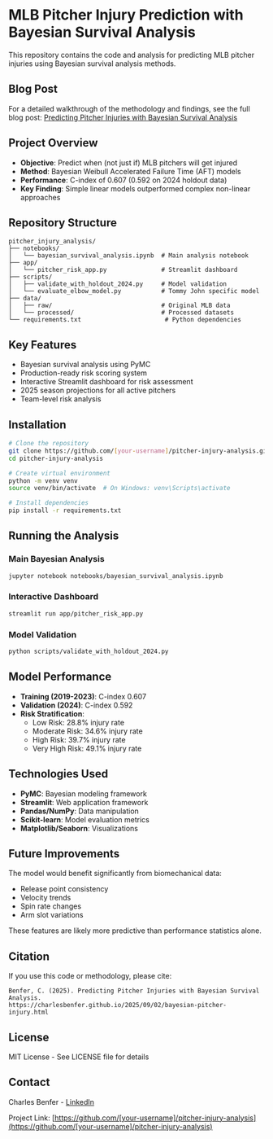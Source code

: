 # MLB Pitcher Injury Prediction with Bayesian Survival Analysis

This repository contains the code and analysis for predicting MLB pitcher injuries using Bayesian survival analysis methods.

## Blog Post

For a detailed walkthrough of the methodology and findings, see the full blog post:
[Predicting Pitcher Injuries with Bayesian Survival Analysis](https://charlesbenfer.github.io/2025/09/02/bayesian-pitcher-injury.html)

## Project Overview

- **Objective**: Predict when (not just if) MLB pitchers will get injured
- **Method**: Bayesian Weibull Accelerated Failure Time (AFT) models
- **Performance**: C-index of 0.607 (0.592 on 2024 holdout data)
- **Key Finding**: Simple linear models outperformed complex non-linear approaches

## Repository Structure

```
pitcher_injury_analysis/
├── notebooks/
│   └── bayesian_survival_analysis.ipynb  # Main analysis notebook
├── app/
│   └── pitcher_risk_app.py               # Streamlit dashboard
├── scripts/
│   ├── validate_with_holdout_2024.py     # Model validation
│   └── evaluate_elbow_model.py           # Tommy John specific model
├── data/
│   ├── raw/                              # Original MLB data
│   └── processed/                        # Processed datasets
└── requirements.txt                       # Python dependencies
```

## Key Features

- Bayesian survival analysis using PyMC
- Production-ready risk scoring system
- Interactive Streamlit dashboard for risk assessment
- 2025 season projections for all active pitchers
- Team-level risk analysis

## Installation

```bash
# Clone the repository
git clone https://github.com/[your-username]/pitcher-injury-analysis.git
cd pitcher-injury-analysis

# Create virtual environment
python -m venv venv
source venv/bin/activate  # On Windows: venv\Scripts\activate

# Install dependencies
pip install -r requirements.txt
```

## Running the Analysis

### Main Bayesian Analysis
```bash
jupyter notebook notebooks/bayesian_survival_analysis.ipynb
```

### Interactive Dashboard
```bash
streamlit run app/pitcher_risk_app.py
```

### Model Validation
```bash
python scripts/validate_with_holdout_2024.py
```

## Model Performance

- **Training (2019-2023)**: C-index 0.607
- **Validation (2024)**: C-index 0.592
- **Risk Stratification**:
  - Low Risk: 28.8% injury rate
  - Moderate Risk: 34.6% injury rate
  - High Risk: 39.7% injury rate
  - Very High Risk: 49.1% injury rate

## Technologies Used

- **PyMC**: Bayesian modeling framework
- **Streamlit**: Web application framework
- **Pandas/NumPy**: Data manipulation
- **Scikit-learn**: Model evaluation metrics
- **Matplotlib/Seaborn**: Visualizations

## Future Improvements

The model would benefit significantly from biomechanical data:
- Release point consistency
- Velocity trends
- Spin rate changes
- Arm slot variations

These features are likely more predictive than performance statistics alone.

## Citation

If you use this code or methodology, please cite:
```
Benfer, C. (2025). Predicting Pitcher Injuries with Bayesian Survival Analysis.
https://charlesbenfer.github.io/2025/09/02/bayesian-pitcher-injury.html
```

## License

MIT License - See LICENSE file for details

## Contact

Charles Benfer - [LinkedIn](https://www.linkedin.com/in/charlesbenfer)

Project Link: [https://github.com/[your-username]/pitcher-injury-analysis](https://github.com/[your-username]/pitcher-injury-analysis)

